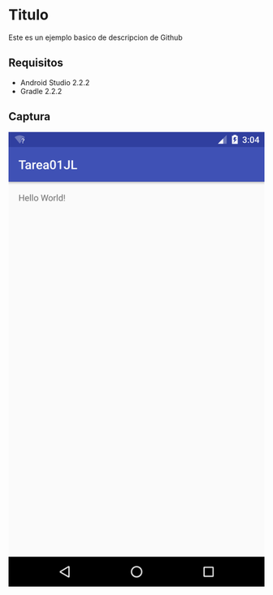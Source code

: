 Titulo
=======
Este es un ejemplo basico de descripcion de Github

Requisitos
----
* Android Studio 2.2.2
* Gradle 2.2.2

Captura
---

<div aling="center">
    <center>
        <img src="/img/captura.png" whith="30">
    </center>
</div>

